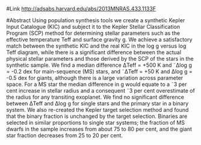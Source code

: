 #Link
http://adsabs.harvard.edu/abs/2013MNRAS.433.1133F

#Abstract
Using population synthesis tools we create a synthetic Kepler Input Catalogue (KIC) and subject it to the Kepler Stellar Classification Program (SCP) method for determining stellar parameters such as the effective temperature Teff and surface gravity g. We achieve a satisfactory match between the synthetic KIC and the real KIC in the log g versus log Teff diagram, while there is a significant difference between the actual physical stellar parameters and those derived by the SCP of the stars in the synthetic sample. We find a median difference ΔTeff = +500 K and ˜Δlog g = -0.2 dex for main-sequence (MS) stars, and ˜ΔTeff = +50 K and Δlog g = -0.5 dex for giants, although there is a large variation across parameter space. For a MS star the median difference in g would equate to a ˜3 per cent increase in stellar radius and a consequent ˜3 per cent overestimate of the radius for any transiting exoplanet. We find no significant difference between ΔTeff and Δlog g for single stars and the primary star in a binary system. We also re-created the Kepler target selection method and found that the binary fraction is unchanged by the target selection. Binaries are selected in similar proportions to single star systems; the fraction of MS dwarfs in the sample increases from about 75 to 80 per cent, and the giant star fraction decreases from 25 to 20 per cent. 
